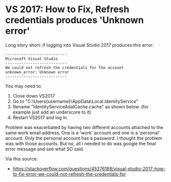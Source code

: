 ﻿# VS 2017: How to Fix, Refresh credentials produces 'Unknown error'

Long story short: if logging into Visual Studio 2017 produces this error:

	---------------------------
	Microsoft Visual Studio
	---------------------------
	We could not refresh the credentials for the account
	unknown_error: Unknown error
	---------------------------

You may need to:

1.	Close down VS2017
2.	Go to "C:\Users\{username}\AppData\Local\.IdentityService"
3.	Rename "IdentityServiceAdalCache.cache" as shown below. (for example just add an underscore to it)
4.	Restart VS2017 and log in.

Problem was exacerbated by having two different accounts attached to the same work email address. One is a 'work' account and one is a 'personal' account. Only the personal account has a password. I thought the problem was with those accounts. But no, all i needed to do was google the final error message and see what SO said.

Via this source:

* <https://stackoverflow.com/questions/45276188/visual-studio-2017-how-to-fix-error-we-could-not-refresh-the-credentials-for>
